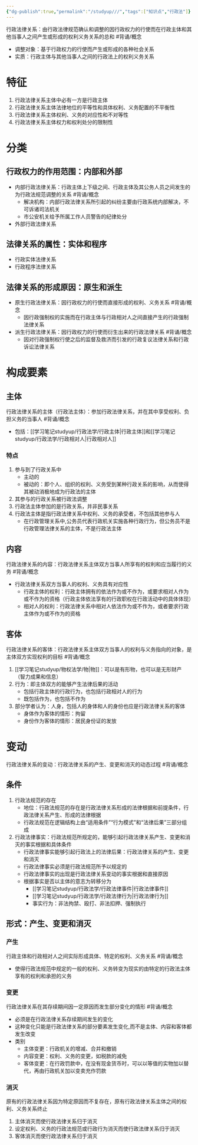 ```yaml
---
{"dg-publish":true,"permalink":"/studyup///","tags":["知识点","行政法"]}
---
```


行政法律关系：由行政法律规范确认和调整的因行政权力的行使而在行政主体和其他当事人之间产生或形成的权利义务关系的总和 #背诵/概念 
- 调整对象：基于行政权力的行使而产生或形成的各种社会关系
- 实质：行政主体与其他当事人之间的行政法上的权利义务关系
# 特征
1. 行政法律关系主体中必有一方是行政主体
2. 行政法律关系主体法律地位的平等性和具体权利、义务配置的不平衡性
3. 行政法律关系主体权利、义务的对应性和不对等性
4. 行政法律关系主体权力和权利处分的限制性
# 分类
## 行政权力的作用范围：内部和外部
- 内部行政法律关系：行政主体上下级之间、行政主体及其公务人员之间发生的为行政法规范调整的关系 #背诵/概念 
	- 解决机构：内部行政法律关系所引起的纠纷主要由行政系统内部解决，不可诉诸司法机关
	- 市公安机关给予所属工作人员警告的纪律处分
- 外部行政法律关系
## 法律关系的属性：实体和程序
- 行政实体法律关系
- 行政程序法律关系
## 法律关系的形成原因：原生和派生
- 原生行政法律关系：因行政权力的行使而直接形成的权利、义务关系 #背诵/概念 
	- 因行政强制权的实施而在行政主体与行政相对人之间直接产生的行政强制法律关系
- 派生行政法律关系：因行政权力的行使而衍生出来的行政法律关系 #背诵/概念 
	- 因对行政强制权行使之后的监督及救济而引发的行政复议法律关系和行政诉讼法律关系
# 构成要素
## 主体
行政法律关系的主体（行政法主体）：参加行政法律关系，并在其中享受权利、负担义务的当事人 #背诵/概念 
- 包括：[[学习笔记studyup/行政法学/行政主体\|行政主体]]和[[学习笔记studyup/行政法学/行政相对人\|行政相对人]]
### 特点
1. 参与到了行政关系中
	- 主动的
	- 被动的：即个人、组织的权利、义务受到某种行政关系的影响，从而使得其被动消极地成为行政法的主体
2. 其参与的行政关系被行政法调整
3. 行政法主体参加的是行政关系，并非民事关系
4. 行政法主体是指行政法律关系中权利、义务的承受者，不包括其他参与人
	- 在行政管理关系中,公务员代表行政机关实施各种行政行为，但公务员不是行政管理法律关系的主体，不是行政法主体
## 内容
行政法律关系的内容：行政法律关系主体双方当事人所享有的权利和应当履行的义务 #背诵/概念 
- 行政法律关系双方当事人的权利、义务具有对应性
	- 行政主体的权利：行政主体拥有的依法作为或不作为，或要求相对人作为或不作为的资格（行政主体依法享有的行政职权在行政活动中的具体体现）
	- 相对人的权利：行政法律关系中相对人依法作为或不作为，或者要求行政主体作为或不作为的资格
## 客体
行政法律关系的客体：行政法律关系主体双方当事人的权利与义务指向的对象，是主体双方实现权利的目标 #背诵/概念 
1. [[学习笔记studyup/物权法学/物\|物]]：可以是有形物，也可以是无形财产（智力成果和信息）
2. 行为：即主体双方的能够产生法律后果的活动
	- 包括行政主体的行政行为，也包括行政相对人的行为
	- 既包括作为，也包括不作为
3. 部分学者认为：人身，包括人的身体和人的身份也应是行政法律关系的客体
	- 身体作为客体的情形：拘留
	- 身份作为客体的情形：居民身份证的发放
# 变动
行政法律关系的变动：行政法律关系的产生、变更和消灭的动态过程 #背诵/概念 
## 条件
1. 行政法规范的存在
	- 地位：行政法规范的存在是行政法律关系形成的法律根据和前提条件，行政法律关系产生、形成的法律根据
	- 行政法规范在逻辑结构上由“适用条件”“行为模式”和“法律后果”三部分组成
2. 行政法律事实：行政法规范所规定的，能够引起行政法律关系产生、变更和消灭的事实根据和具体条件
	- 行政法律事实能够引起行政法上的法律后果：行政法律关系的产生、变更和消灭
	- 行政法律事实必须是行政法规范所予以规定的
	- 行政法律事实的出现是行政法律关系变动的事实根据和直接原因
	- 根据事实是否以主体的意志为转移分为
		- [[学习笔记studyup/行政法学/行政法律事件\|行政法律事件]]
		- [[学习笔记studyup/行政法学/行政法律行为\|行政法律行为]]
		- 事实行为：非法拘禁、殴打、非法扣押、强制执行
## 形式：产生、变更和消灭
### 产生
行政主体和行政相对人之间实际形成具体、特定的权利、义务关系 #背诵/概念 
- 使得行政法规范中规定的一般的权利、义务转变为现实的由特定的行政法主体享有的权利和承担的义务
### 变更
行政法律关系在其存续期间因一定原因而发生部分变化的情形 #背诵/概念 
- 必须是在行政法律关系存续期间发生的变化
- 这种变化只能是行政法律关系的部分要素发生变化,而不是主体、内容和客体都发生改变
- 类别
	- 主体变更：行政机关的增减、合并和撤销
	- 内容变更：权利、义务的变更，如税款的减免
	- 客体变更：在行政罚款中，在没有现金货币时，可以以等值的实物加以替代，再由行政机关加以变卖充作罚款
### 消灭
原有的行政法律关系因为特定原因而不复存在，原有行政法律关系主体之间的权利、义务关系终止
1. 主体消灭而使行政法律关系归于消灭
2. 设定权利、义务的行政法规范或行政行为消灭而使行政法律关系归于消灭
3. 客体消灭而使行政法律关系归于消灭